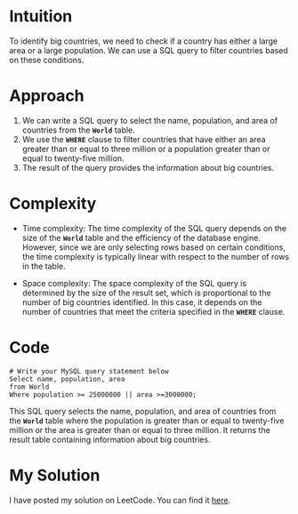 # Intuition
To identify big countries, we need to check if a country has either a large area or a large population. We can use a SQL query to filter countries based on these conditions.

# Approach
1. We can write a SQL query to select the name, population, and area of countries from the **`World`** table.
2. We use the **`WHERE`** clause to filter countries that have either an area greater than or equal to three million or a population greater than or equal to twenty-five million.
3. The result of the query provides the information about big countries.

# Complexity
- Time complexity:
The time complexity of the SQL query depends on the size of the **`World`** table and the efficiency of the database engine.
However, since we are only selecting rows based on certain conditions, the time complexity is typically linear with respect to the number of rows in the table.

- Space complexity:
The space complexity of the SQL query is determined by the size of the result set, which is proportional to the number of big countries identified.
In this case, it depends on the number of countries that meet the criteria specified in the **`WHERE`** clause.

# Code
```
# Write your MySQL query statement below
Select name, population, area
from World
Where population >= 25000000 || area >=3000000;
```

This SQL query selects the name, population, and area of countries from the **`World`** table 
where the population is greater than or equal to twenty-five million or the area is greater than or equal to three million.
It returns the result table containing information about big countries.

# My Solution
I have posted my solution on LeetCode. You can find it [here](https://leetcode.com/problems/big-countries/solutions/4952233/simple-solution).
